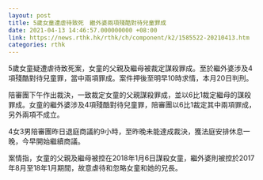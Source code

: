 ```yaml
---
layout: post
title: 5歲女童遭虐待致死　繼外婆兩項殘酷對待兒童罪成
date: 2021-04-13 14:46:57.000000000 +08:00
link: https://news.rthk.hk/rthk/ch/component/k2/1585522-20210413.htm
categories: rthk
---
```


5歲女童疑遭虐待致死案，女童的父親及繼母被裁定謀殺罪成。至於繼外婆涉及4項殘酷對待兒童罪，當中兩項罪成。案件押後至明早10時求情，本月20日判刑。

陪審團下午作出裁決，一致裁定女童的父親謀殺罪成，並以6比1裁定繼母的謀殺罪成。女童的繼外婆涉及4項殘酷對待兒童罪，陪審團以6比1裁定其中兩項罪成，另外兩項不成立。

4女3男陪審團昨日退庭商議約9小時，至昨晚未能達成裁決，獲法庭安排休息一晚，今早開始繼續商議。

案情指，女童的父親及繼母被控在2018年1月6日謀殺女童，繼外婆則被控於2017年8月至18年1月期間，故意虐待和忽略女童和她的兄長。
